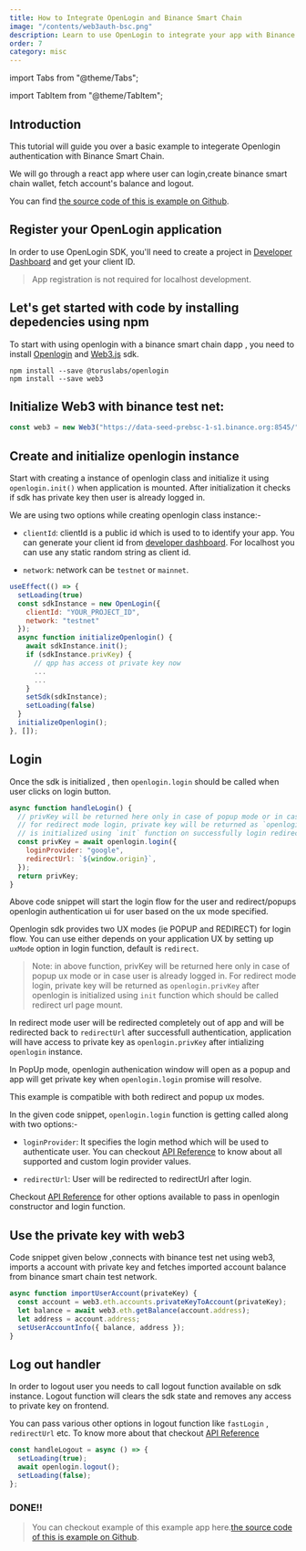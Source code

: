 ```yaml
---
title: How to Integrate OpenLogin and Binance Smart Chain
image: "/contents/web3auth-bsc.png"
description: Learn to use OpenLogin to integrate your app with Binance Smart Chain
order: 7
category: misc
---
```


import Tabs from "@theme/Tabs";

import TabItem from "@theme/TabItem";

## Introduction

This tutorial will guide you over a basic example to integerate Openlogin authentication with Binance Smart Chain.

We will go through a react app where user can login,create binance smart chain wallet, fetch account's balance and logout.

You can find [the source code of this is example on Github](https://github.com/torusresearch/openlogin-binance-example).

## Register your OpenLogin application

In order to use OpenLogin SDK, you'll need to create a project in [Developer Dashboard](https://dashboard.web3auth.io) and get your client ID.

> App registration is not required for localhost development.

## Let's get started with code by installing depedencies using npm

To start with using openlogin with a binance smart chain dapp , you need to install [Openlogin](https://www.npmjs.com/package/@toruslabs/openlogin)
and [Web3.js](https://www.npmjs.com/package/web3) sdk.

```shell
npm install --save @toruslabs/openlogin
npm install --save web3
```

## Initialize Web3 with binance test net:

```js
const web3 = new Web3("https://data-seed-prebsc-1-s1.binance.org:8545/");
```

## Create and initialize openlogin instance

Start with creating a instance of openlogin class and initialize it using `openlogin.init()` when application is mounted. After initialization it
checks if sdk has private key then user is already logged in.

We are using two options while creating openlogin class instance:-

- `clientId`: clientId is a public id which is used to to identify your app. You can generate your client id from
  [developer dashboard](http://dashboard.web3auth.io/). For localhost you can use any static random string as client id.

- `network`: network can be `testnet` or `mainnet`.

```js
useEffect(() => {
  setLoading(true)
  const sdkInstance = new OpenLogin({
    clientId: "YOUR_PROJECT_ID",
    network: "testnet"
  });
  async function initializeOpenlogin() {
    await sdkInstance.init();
    if (sdkInstance.privKey) {
      // qpp has access ot private key now
      ...
      ...
    }
    setSdk(sdkInstance);
    setLoading(false)
  }
  initializeOpenlogin();
}, []);
```

## Login

Once the sdk is initialized , then `openlogin.login` should be called when user clicks on login button.

```js
async function handleLogin() {
  // privKey will be returned here only in case of popup mode or in case user is already logged in.
  // for redirect mode login, private key will be returned as `openlogin.privKey` after openlogin
  // is initialized using `init` function on successfully login redirect.
  const privKey = await openlogin.login({
    loginProvider: "google",
    redirectUrl: `${window.origin}`,
  });
  return privKey;
}
```

Above code snippet will start the login flow for the user and redirect/popups openlogin authentication ui for user based on the ux mode specified.

Openlogin sdk provides two UX modes (ie POPUP and REDIRECT) for login flow. You can use either depends on your application UX by setting up `uxMode`
option in login function, default is `redirect`.

> Note: in above function, privKey will be returned here only in case of popup ux mode or in case user is already logged in. For redirect mode login,
> private key will be returned as `openlogin.privKey` after openlogin is initialized using `init` function which should be called redirect url page
> mount.

In redirect mode user will be redirected completely out of app and will be redirected back to `redirectUrl` after successfull authentication,
application will have access to private key as `openlogin.privKey` after intializing `openlogin` instance.

In PopUp mode, openlogin authenication window will open as a popup and app will get private key when `openlogin.login` promise will resolve.

This example is compatible with both redirect and popup ux modes.

In the given code snippet, `openlogin.login` function is getting called along with two options:-

- `loginProvider`: It specifies the login method which will be used to authenticate user. You can checkout
  [API Reference](https://docs.tor.us/open-login/api-reference/usage) to know about all supported and custom login provider values.

- `redirectUrl`: User will be redirected to redirectUrl after login.

Checkout [API Reference](https://docs.tor.us/open-login/api-reference/usage) for other options available to pass in openlogin constructor and login
function.

## Use the private key with web3

Code snippet given below ,connects with binance test net using web3, imports a account with private key and fetches imported account balance from
binance smart chain test network.

```js
async function importUserAccount(privateKey) {
  const account = web3.eth.accounts.privateKeyToAccount(privateKey);
  let balance = await web3.eth.getBalance(account.address);
  let address = account.address;
  setUserAccountInfo({ balance, address });
}
```

## Log out handler

In order to logout user you needs to call logout function available on sdk instance. Logout function will clears the sdk state and removes any access
to private key on frontend.

You can pass various other options in logout function like `fastLogin` , `redirectUrl` etc. To know more about that checkout
[API Reference](https://docs.tor.us/open-login/api-reference/usage)

```js
const handleLogout = async () => {
  setLoading(true);
  await openlogin.logout();
  setLoading(false);
};
```

### DONE!!

> You can checkout example of this example app
> here.[the source code of this is example on Github](https://github.com/torusresearch/openlogin-binance-example).
